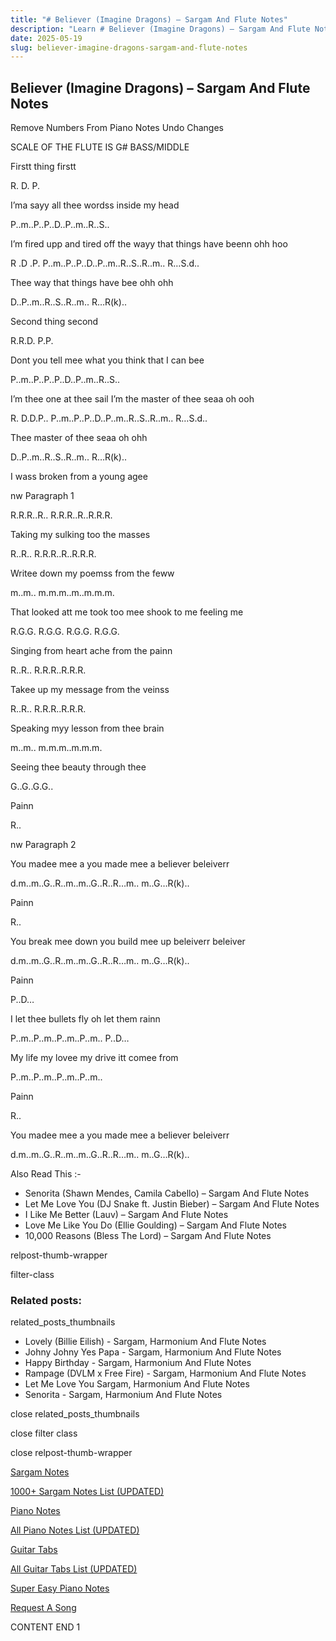 ```yaml
---
title: "# Believer (Imagine Dragons) – Sargam And Flute Notes"
description: "Learn # Believer (Imagine Dragons) – Sargam And Flute Notes notes, sargam, harmonium notations and flute notes. Easy step-by-step tutorial for beginners."
date: 2025-05-19
slug: believer-imagine-dragons-sargam-and-flute-notes
---
```


## Believer (Imagine Dragons) – Sargam And Flute Notes

Remove Numbers From Piano Notes
Undo Changes

SCALE OF THE FLUTE IS G# BASS/MIDDLE

Firstt thing firstt

R. D. P.

I’ma sayy all thee wordss inside my head

P..m..P..P..D..P..m..R..S..

I’m fired upp and tired off the wayy that things have beenn ohh hoo

R .D .P. P..m..P..P..D..P..m..R..S..R..m.. R…S.d..

Thee way that things have bee ohh ohh

D..P..m..R..S..R..m.. R…R(k)..

Second thing second

R.R.D. P.P.

Dont you tell mee what you think that I can bee

P..m..P..P..P..D..P..m..R..S..

I’m thee one at thee sail I’m the master of thee seaa oh ooh

R. D.D.P.. P..m..P..P..D..P..m..R..S..R..m.. R…S.d..

Thee master of thee seaa oh ohh

D..P..m..R..S..R..m.. R…R(k)..

I wass broken from a young agee

nw Paragraph 1

R.R.R..R.. R.R.R..R..R.R.R.

Taking my sulking too the masses

R..R.. R.R.R..R..R.R.R.

Writee down my poemss from the feww

m..m.. m.m.m..m..m.m.m.

That looked att me took too mee shook to me feeling me

R.G.G. R.G.G. R.G.G. R.G.G.

Singing from heart ache from the painn

R..R.. R.R.R..R.R.R.

Takee up my message from the veinss

R..R.. R.R.R..R.R.R.

Speaking myy lesson from thee brain

m..m.. m.m.m..m.m.m.

Seeing thee beauty through thee

G..G..G.G..

Painn

R..

nw Paragraph 2

You madee mee a you made mee a believer beleiverr

d.m..m..G..R..m..m..G..R..R…m.. m..G…R(k)..

Painn

R..

You break mee down you build mee up beleiverr beleiver

d.m..m..G..R..m..m..G..R..R…m.. m..G…R(k)..

Painn

P..D…

I let thee bullets fly oh let them rainn

P..m..P..m..P..m..P..m.. P..D…

My life my lovee my drive itt comee from

P..m..P..m..P..m..P..m..

Painn

R..

You madee mee a you made mee a believer beleiverr

d.m..m..G..R..m..m..G..R..R…m.. m..G…R(k)..

Also Read This :-

* Senorita (Shawn Mendes, Camila Cabello) – Sargam And Flute Notes
* Let Me Love You (DJ Snake ft. Justin Bieber) – Sargam And Flute Notes
* I Like Me Better (Lauv) – Sargam And Flute Notes
* Love Me Like You Do (Ellie Goulding) – Sargam And Flute Notes
* 10,000 Reasons (Bless The Lord) – Sargam And Flute Notes

relpost-thumb-wrapper

filter-class

### Related posts:

related_posts_thumbnails

* Lovely (Billie Eilish) - Sargam, Harmonium And Flute Notes
* Johny Johny Yes Papa - Sargam, Harmonium And Flute Notes
* Happy Birthday - Sargam, Harmonium And Flute Notes
* Rampage (DVLM x Free Fire) - Sargam, Harmonium And Flute Notes
* Let Me Love You Sargam, Harmonium And Flute Notes
* Senorita - Sargam, Harmonium And Flute Notes

close related_posts_thumbnails

close filter class

close relpost-thumb-wrapper

[Sargam Notes](https://www.notationsworld.com/sargam-notes.html)

[1000+ Sargam Notes List (UPDATED)](https://www.notationsworld.com/all-songs-list-sargam-notes.html)

[Piano Notes](https://www.notationsworld.com/piano-notes.html)

[All Piano Notes List (UPDATED)](https://www.notationsworld.com/all-songs-list-piano-notes.html)

[Guitar Tabs](https://www.notationsworld.com/guitar-tabs.html)

[All Guitar Tabs List (UPDATED)](https://www.notationsworld.com/all-songs-list-guitar-tabs.html)

[Super Easy Piano Notes](https://studywall.in/)

[Request A Song](https://www.notationsworld.com/request-a-song.html)

CONTENT END 1

